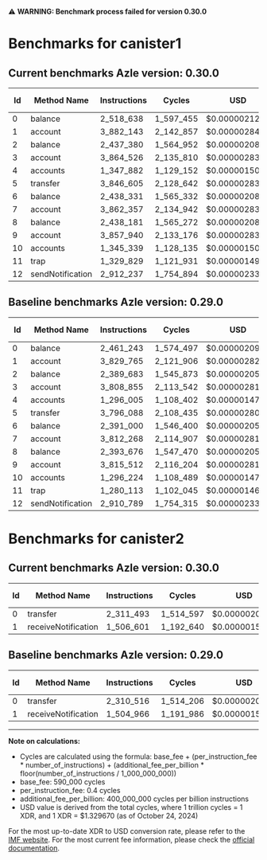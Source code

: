 ⚠️ **WARNING: Benchmark process failed for version 0.30.0**

# Benchmarks for canister1

## Current benchmarks Azle version: 0.30.0

| Id  | Method Name      | Instructions | Cycles    | USD           | USD/Million Calls | Change                           |
| --- | ---------------- | ------------ | --------- | ------------- | ----------------- | -------------------------------- |
| 0   | balance          | 2_518_638    | 1_597_455 | $0.0000021241 | $2.12             | <font color="red">+57_395</font> |
| 1   | account          | 3_882_143    | 2_142_857 | $0.0000028493 | $2.84             | <font color="red">+52_378</font> |
| 2   | balance          | 2_437_380    | 1_564_952 | $0.0000020809 | $2.08             | <font color="red">+47_697</font> |
| 3   | account          | 3_864_526    | 2_135_810 | $0.0000028399 | $2.83             | <font color="red">+55_671</font> |
| 4   | accounts         | 1_347_882    | 1_129_152 | $0.0000015014 | $1.50             | <font color="red">+51_877</font> |
| 5   | transfer         | 3_846_605    | 2_128_642 | $0.0000028304 | $2.83             | <font color="red">+50_517</font> |
| 6   | balance          | 2_438_331    | 1_565_332 | $0.0000020814 | $2.08             | <font color="red">+47_331</font> |
| 7   | account          | 3_862_357    | 2_134_942 | $0.0000028388 | $2.83             | <font color="red">+50_089</font> |
| 8   | balance          | 2_438_181    | 1_565_272 | $0.0000020813 | $2.08             | <font color="red">+44_505</font> |
| 9   | account          | 3_857_940    | 2_133_176 | $0.0000028364 | $2.83             | <font color="red">+42_428</font> |
| 10  | accounts         | 1_345_339    | 1_128_135 | $0.0000015000 | $1.50             | <font color="red">+49_115</font> |
| 11  | trap             | 1_329_829    | 1_121_931 | $0.0000014918 | $1.49             | <font color="red">+49_716</font> |
| 12  | sendNotification | 2_912_237    | 1_754_894 | $0.0000023334 | $2.33             | <font color="red">+1_448</font>  |

## Baseline benchmarks Azle version: 0.29.0

| Id  | Method Name      | Instructions | Cycles    | USD           | USD/Million Calls |
| --- | ---------------- | ------------ | --------- | ------------- | ----------------- |
| 0   | balance          | 2_461_243    | 1_574_497 | $0.0000020936 | $2.09             |
| 1   | account          | 3_829_765    | 2_121_906 | $0.0000028214 | $2.82             |
| 2   | balance          | 2_389_683    | 1_545_873 | $0.0000020555 | $2.05             |
| 3   | account          | 3_808_855    | 2_113_542 | $0.0000028103 | $2.81             |
| 4   | accounts         | 1_296_005    | 1_108_402 | $0.0000014738 | $1.47             |
| 5   | transfer         | 3_796_088    | 2_108_435 | $0.0000028035 | $2.80             |
| 6   | balance          | 2_391_000    | 1_546_400 | $0.0000020562 | $2.05             |
| 7   | account          | 3_812_268    | 2_114_907 | $0.0000028121 | $2.81             |
| 8   | balance          | 2_393_676    | 1_547_470 | $0.0000020576 | $2.05             |
| 9   | account          | 3_815_512    | 2_116_204 | $0.0000028139 | $2.81             |
| 10  | accounts         | 1_296_224    | 1_108_489 | $0.0000014739 | $1.47             |
| 11  | trap             | 1_280_113    | 1_102_045 | $0.0000014654 | $1.46             |
| 12  | sendNotification | 2_910_789    | 1_754_315 | $0.0000023327 | $2.33             |

# Benchmarks for canister2

## Current benchmarks Azle version: 0.30.0

| Id  | Method Name         | Instructions | Cycles    | USD           | USD/Million Calls | Change                          |
| --- | ------------------- | ------------ | --------- | ------------- | ----------------- | ------------------------------- |
| 0   | transfer            | 2_311_493    | 1_514_597 | $0.0000020139 | $2.01             | <font color="red">+977</font>   |
| 1   | receiveNotification | 1_506_601    | 1_192_640 | $0.0000015858 | $1.58             | <font color="red">+1_635</font> |

## Baseline benchmarks Azle version: 0.29.0

| Id  | Method Name         | Instructions | Cycles    | USD           | USD/Million Calls |
| --- | ------------------- | ------------ | --------- | ------------- | ----------------- |
| 0   | transfer            | 2_310_516    | 1_514_206 | $0.0000020134 | $2.01             |
| 1   | receiveNotification | 1_504_966    | 1_191_986 | $0.0000015849 | $1.58             |

---

**Note on calculations:**

- Cycles are calculated using the formula: base_fee + (per_instruction_fee \* number_of_instructions) + (additional_fee_per_billion \* floor(number_of_instructions / 1_000_000_000))
- base_fee: 590_000 cycles
- per_instruction_fee: 0.4 cycles
- additional_fee_per_billion: 400_000_000 cycles per billion instructions
- USD value is derived from the total cycles, where 1 trillion cycles = 1 XDR, and 1 XDR = $1.329670 (as of October 24, 2024)

For the most up-to-date XDR to USD conversion rate, please refer to the [IMF website](https://www.imf.org/external/np/fin/data/rms_sdrv.aspx).
For the most current fee information, please check the [official documentation](https://internetcomputer.org/docs/current/developer-docs/gas-cost#execution).
